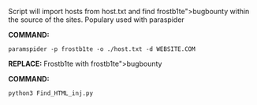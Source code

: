 
Script will import hosts from host.txt and find frostb1te">bugbounty within the source of the sites. Populary used with paraspider

<b>COMMAND: </b>
```
paramspider -p frostb1te -o ./host.txt -d WEBSITE.COM
```
<b>REPLACE:</b> Frostb1te with frostb1te">bugbounty

<b>COMMAND:</b>
```
python3 Find_HTML_inj.py
```

